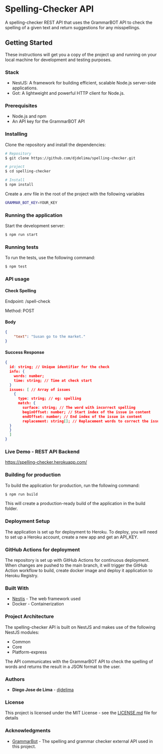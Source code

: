 # Spelling-Checker API
A spelling-checker REST API that uses the GrammarBOT API to check the spelling of a given text and return suggestions for any misspellings.

## Getting Started

These instructions will get you a copy of the project up and running on your local machine for development and testing purposes.

### Stack

- NestJS: A framework for building efficient, scalable Node.js server-side applications.
- Got: A lightweight and powerful HTTP client for Node.js.

### Prerequisites

- Node.js and npm
- An API key for the GrammarBOT API

### Installing

Clone the repository and install the dependencies:

```bash
# Repository
$ git clone https://github.com/djdelima/spelling-checker.git

# project
$ cd spelling-checker

# Install
$ npm install
```

Create a .env file in the root of the project with the following variables
```bash
GRAMMAR_BOT_KEY=YOUR_KEY
```

### Running the application

Start the development server:

```bash
$ npm run start
```

### Running tests

To run the tests, use the following command:

```bash
$ npm test
```

### API usage

#### Check Spelling
Endpoint: /spell-check

Method: POST

#### Body

```json
{
	"text": "Susan go to the market."
}
```

#### Success Response

```json
{
  id: string; // Unique identifier for the check
  info: {
    words: number;
    time: string; // Time at check start
  }
  issues: [ // Array of issues
    {
      type: string; // eg: spelling
      match: {
        surface: string; // The word with incorrect spelling
        beginOffset: number; // Start index of the issue in content
        endOffset: number; // End index of the issue in content
        replacement: string[]; // Replacement words to correct the issue
  }
  }
  ]
}
```

### Live Demo - REST API Backend

https://spelling-checker.herokuapp.com/

### Building for production
To build the application for production, run the following command:

```bash
$ npm run build
```

This will create a production-ready build of the application in the build folder.

### Deployment Setup
The application is set up for deployment to Heroku. To deploy, you will need to set up a Heroku account, create a new app and get an API_KEY.

### GitHub Actions for deployment
The repository is set up with GitHub Actions for continuous deployment. When changes are pushed to the main branch, it will trigger the GitHub Action workflow to build, create docker image and deploy it application to Heroku Registry.

### Built With
- [Nestjs](https://reactjs.org/) - The web framework used 
- Docker - Containerization

### Project Architecture
The spelling-checker API is built on NestJS and makes use of the following NestJS modules:

- Common
- Core
- Platform-express
    
The API communicates with the GrammarBOT API to check the spelling of words and returns the result in a JSON format to the user.

### Authors

- **Diego Jose de Lima** - [djdelima](https://github.com/djdelima)

### License

This project is licensed under the MIT License - see the [LICENSE.md](LICENSE.md) file for details

### Acknowledgments
- [GrammarBot](https://www.grammarbot.io/) - The spelling and grammar checker external API used in this project.